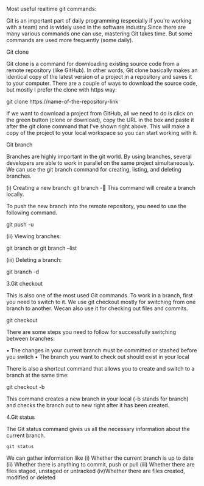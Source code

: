 Most useful realtime git commands:

Git is an important part of daily programming (especially if you're working with a team) and is widely used in the software industry.Since there are many various commands  one can use, mastering Git takes time. But some commands are used more frequently (some daily).

Git clone

Git clone is a command for downloading existing source code from a remote repository (like GitHub). In other words, Git clone basically makes an identical copy of the latest version of a project in a repository and saves it to your computer. There are a couple of ways to download the source code, but mostly I prefer the clone with https way:

git clone https://name-of-the-repository-link

If we want to download a project from GitHub, all we need to do is click on the green button (clone or download), copy the URL in the box and paste it after the git clone command that I've shown right above. This will make a copy of the project to your local workspace so you can start working with it.

Git branch

Branches are highly important in the git world. By using branches, several developers are able to work in parallel on the same project simultaneously. We can use the git branch command for creating, listing, and deleting branches.

(i) Creating a new branch:
 git branch <branch-name> - This command will create a branch locally.

To push the new branch into the remote repository, you need to use the following command.

git push -u <remote> <branch-name>

(ii) Viewing branches:

git branch or git branch –list

(iii) Deleting a branch:

git branch -d <branch-name>

3.Git checkout

This is also one of the most used Git commands. To work in a branch, first you need to switch to it. We use git checkout mostly for switching from one branch to another. Wecan also use it for checking out files and commits.

git checkout <name-of-your-branch>

There are some steps you need to follow for successfully switching between branches:

• The changes in your current branch must be committed or stashed before you switch
• The branch you want to check out should exist in your local

There is also a shortcut command that allows you to create and switch to a branch at the same time:

git checkout -b <name-of-your-branch>

This command creates a new branch in your local (-b stands for branch) and checks the branch out to new right after it has been created.

4.Git status

 The Git status command gives us all the necessary information about the current branch.

    git status

 We can gather information like (i) Whether the current branch is up to date
(ii) Whether there is anything to commit, push or pull (iii) Whether there are files staged, unstaged or untracked (iv)Whether there are files created, modified or deleted





